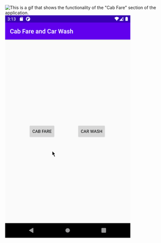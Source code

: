 ![This is a gif that shows the functionality of the "Cab Fare" section of the application.](/res/carwash.gif)<br>
![This is a gif that shows the functionality of the "Car Wash" section of the application. ](res/cabfare.gif)

